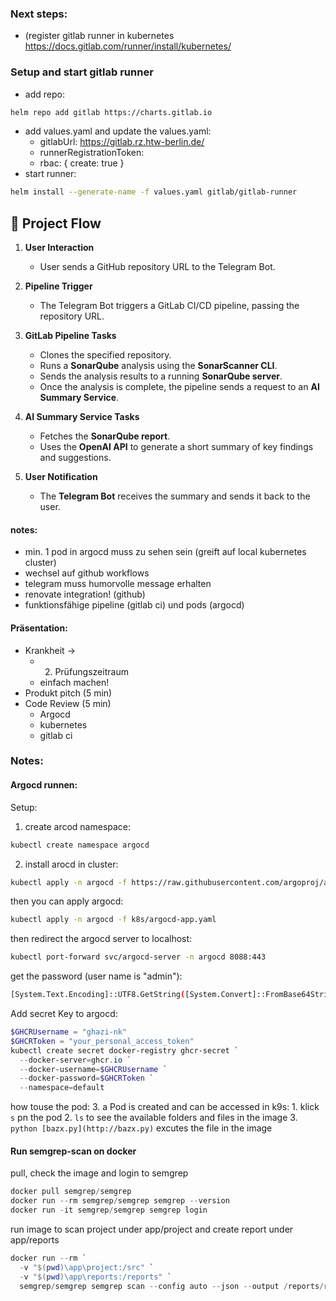 ### Next steps:
* (register gitlab runner in kubernetes https://docs.gitlab.com/runner/install/kubernetes/

### Setup and start gitlab runner
* add repo:
```bash
helm repo add gitlab https://charts.gitlab.io
```
* add values.yaml and update the values.yaml:
  - gitlabUrl: https://gitlab.rz.htw-berlin.de/
  - runnerRegistrationToken: <your-gitlab-runner-registration-token>
  - rbac: { create: true }
* start runner:
```bash 
helm install --generate-name -f values.yaml gitlab/gitlab-runner
```


## 🚀 Project Flow

1. **User Interaction**
   - User sends a GitHub repository URL to the Telegram Bot.

2. **Pipeline Trigger**
   - The Telegram Bot triggers a GitLab CI/CD pipeline, passing the repository URL.

3. **GitLab Pipeline Tasks**
   - Clones the specified repository.
   - Runs a **SonarQube** analysis using the **SonarScanner CLI**.
   - Sends the analysis results to a running **SonarQube server**.
   - Once the analysis is complete, the pipeline sends a request to an **AI Summary Service**.

4. **AI Summary Service Tasks**
   - Fetches the **SonarQube report**.
   - Uses the **OpenAI API** to generate a short summary of key findings and suggestions.

5. **User Notification**
   - The **Telegram Bot** receives the summary and sends it back to the user.

#### notes:
- min. 1 pod in argocd muss zu sehen sein (greift auf local kubernetes cluster)
- wechsel auf github workflows
- telegram muss humorvolle message erhalten
- renovate integration! (github) 
- funktionsfähige pipeline (gitlab ci) und pods (argocd)
#### Präsentation:
- Krankheit -> 
  - 2. Prüfungszeitraum
  - einfach machen!
- Produkt pitch (5 min)
- Code Review (5 min)
  - Argocd
  - kubernetes
  - gitlab ci


### Notes:
#### Argocd runnen:
Setup:
1. create arcod namespace:
```bash
kubectl create namespace argocd
```
2. install arocd in cluster:
```bash
kubectl apply -n argocd -f https://raw.githubusercontent.com/argoproj/argo-cd/stable/manifests/install.yaml
```
then you can apply argocd:
```bash
kubectl apply -n argocd -f k8s/argocd-app.yaml
```
then redirect the argocd server to localhost:
```bash
kubectl port-forward svc/argocd-server -n argocd 8088:443
```
get the password (user name is "admin"):
```bash
[System.Text.Encoding]::UTF8.GetString([System.Convert]::FromBase64String((kubectl get secret argocd-initial-admin-secret -n argocd -o jsonpath="{.data.password}")))
```
Add secret Key to argocd:
```powershell
$GHCRUsername = "ghazi-nk"
$GHCRToken = "your_personal_access_token" 
kubectl create secret docker-registry ghcr-secret `
  --docker-server=ghcr.io `
  --docker-username=$GHCRUsername `
  --docker-password=$GHCRToken `
  --namespace=default
```

how touse the pod:
3. a Pod is created and can be accessed in k9s:
    1. klick `s` pn the pod
    2. `ls` to see the available folders and files in the image
    3. `python [bazx.py](http://bazx.py)` excutes the file in the image

#### Run semgrep-scan on docker
pull, check the image and login to semgrep
```powershell
docker pull semgrep/semgrep
docker run --rm semgrep/semgrep semgrep --version
docker run -it semgrep/semgrep semgrep login
```
run image to scan project under app/project and create report under app/reports
```powershell
docker run --rm `
  -v "$(pwd)\app\project:/src" `
  -v "$(pwd)\app\reports:/reports" `
  semgrep/semgrep semgrep scan --config auto --json --output /reports/report.json
